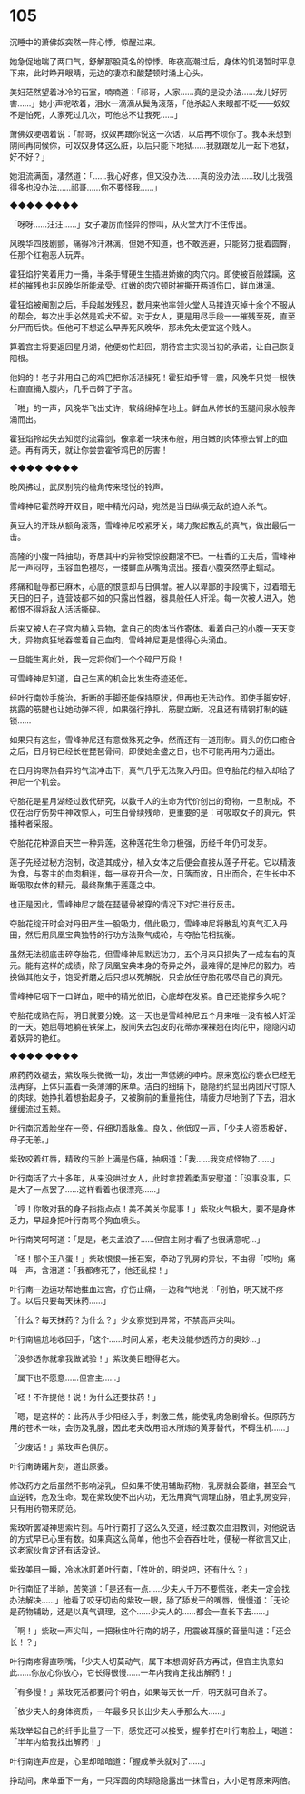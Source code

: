 # 105

沉睡中的萧佛奴突然一阵心悸，惊醒过来。

她急促地喘了两口气，舒解那股莫名的惊悸。昨夜高潮过后，身体的饥渴暂时平息下来，此时睁开眼睛，无边的凄凉和酸楚顿时涌上心头。

美妇茫然望着冰冷的石室，喃喃道：「祁哥，人家……真的是没办法……龙儿好厉害……」她小声呢哝着，泪水一滴滴从鬓角滚落，「他杀起人来眼都不眨——奴奴不是怕死，人家死过几次，可他总不让我死……」

萧佛奴哽咽着说：「祁哥，奴奴再跟你说这一次话，以后再不烦你了。我本来想到阴间再伺候你，可奴奴身体这么脏，以后只能下地狱……我就跟龙儿一起下地狱，好不好？」

她泪流满面，凄然道：「……我心好疼，但又没办法……真的没办法……玫儿比我强得多也没办法……祁哥……你不要怪我……」

◆◆◆◆ ◆◆◆◆

「呀呀……汪汪……」女子凄厉而怪异的惨叫，从火堂大厅不住传出。

风晚华四肢剧颤，痛得冷汗淋漓，但她不知道，也不敢逃避，只能努力挺着圆臀，任那个红袍恶人玩弄。

霍狂焰狞笑着用力一捅，半条手臂硬生生插进娇嫩的肉穴内。即使被百般蹂躏，这样的摧残也非风晚华所能承受。红嫩的肉穴顿时被撕开两道伤口，鲜血淋漓。

霍狂焰被阉割之后，手段越发残忍，数月来他率领火堂人马接连灭掉十余个不服从的帮会，每次出手必然是鸡犬不留。对于女人，更是用尽手段一一摧残至死，直至分尸而后快。但他可不想这么早弄死风晚华，那未免太便宜这个贱人。

算着宫主将要返回星月湖，他便匆忙赶回，期待宫主实现当初的承诺，让自己恢复阳根。

他妈的！老子非用自己的鸡巴把你活活操死！霍狂焰手臂一震，风晚华只觉一根铁柱直直捅入腹内，几乎击碎了子宫。

「啪」的一声，风晚华飞出丈许，软绵绵掉在地上。鲜血从修长的玉腿间泉水般奔涌而出。

霍狂焰拎起失去知觉的流霜剑，像拿着一块抹布般，用白嫩的肉体擦去臂上的血迹。再有两天，就让你尝尝霍爷鸡巴的厉害！

◆◆◆◆ ◆◆◆◆

晚风拂过，武凤别院的檐角传来轻悦的铃声。

雪峰神尼霍然睁开双目，眼中精光闪动，宛然是当日纵横无敌的迫人杀气。

黄豆大的汗珠从额角滚落，雪峰神尼咬紧牙关，竭力聚起散乱的真气，做出最后一击。

高隆的小腹一阵抽动，寄居其中的异物受惊般翻滚不已。一柱香的工夫后，雪峰神尼一声闷哼，玉容血色褪尽，一缕鲜血从嘴角流出。接着小腹突然停止蠕动。

疼痛和耻辱都已麻木，心底的恨意却与日俱增。被人以卑鄙的手段擒下，过着暗无天日的日子，连营妓都不如的只露出性器，器具般任人奸淫。每一次被人进入，她都恨不得将敌人活活撕碎。

后来又被人在子宫内植入异物，拿自己的肉体当作寄体。看着自己的小腹一天天变大，异物疯狂地吞噬着自己血肉，雪峰神尼更是恨得心头滴血。

一旦能生离此处，我一定将你们一个个碎尸万段！

可雪峰神尼知道，自己生离的机会比发生奇迹还低。

经叶行南妙手施治，折断的手脚还能保持原状，但再也无法动作。即使手脚安好，挑露的筋腱也让她动弹不得，如果强行挣扎，筋腱立断。况且还有精钢打制的链锁……

如果只有这些，雪峰神尼还有意做殊死之争。然而还有一道刑制。肩头的伤口癒合之后，日月钩已经长在琵琶骨间，即使她全盛之日，也不可能再用内力逼出。

在日月钩寒热各异的气流冲击下，真气几乎无法聚入丹田。但夺胎花的植入却给了神尼一个机会。

夺胎花是星月湖经过数代研究，以数千人的生命为代价创出的奇物，一旦制成，不仅在治疗伤势中神效惊人，可生白骨续残命，更重要的是：可吸取女子的真元，供播种者采服。

夺胎花花种源自天竺一种异莲，这种莲花生命力极强，历经千年仍可发芽。

莲子先经过秘方泡制，改造其成分，植入女体之后便会直接从莲子开花。它以精液为食，与寄主的血肉相连，每一昼夜开合一次，日落而放，日出而合，在生长中不断吸取女体的精元，最终聚集于莲蓬之中。

也正是因此，雪峰神尼才能在琵琶骨被穿的情况下对它进行反击。

夺胎花绽开时会对丹田产生一股吸力，借此吸力，雪峰神尼将散乱的真气汇入丹田，然后用凤凰宝典独特的行功方法聚气成轮，与夺胎花相抗衡。

虽然无法彻底击碎夺胎花，但雪峰神尼默运功力，五个月来只损失了一成左右的真元。能有这样的成绩，除了凤凰宝典本身的奇异之外，最难得的是神尼的毅力。若换做其他女子，饱受折磨之后只想以死解脱，只会放任夺胎花吸尽自己的真元。

雪峰神尼咽下一口鲜血，眼中的精光依旧，心底却在发紧。自己还能撑多久呢？

夺胎花成熟在际，明日就要分娩。这一天也是雪峰神尼五个月来唯一没有被人奸淫的一天。她屈辱地躺在铁架上，股间失去包皮的花蒂赤裸裸翘在肉花中，隐隐闪动着妖异的艳红。

◆◆◆◆ ◆◆◆◆

麻药药效褪去，紫玫喉头微微一动，发出一声低婉的呻吟。原来宽松的亵衣已经无法再穿，上体只盖着一条薄薄的床单。洁白的细绢下，隐隐约约显出两团尺寸惊人的肉球。她挣扎着想抬起身子，又被胸前的重量拖住，精疲力尽地倒了下去，泪水缓缓流过玉颊。

叶行南沉着脸坐在一旁，仔细切着脉象。良久，他低叹一声，「少夫人资质极好，母子无恙。」

紫玫咬着红唇，精致的玉脸上满是伤痛，抽咽道：「我……我变成怪物了……」

叶行南活了六十多年，从来没哄过女人，此时拿捏着柔声安慰道：「没事没事，只是大了一点罢了……这样看着也很漂亮……」

「哼！你敢对我的身子指指点点！美不美关你屁事！」紫玫火气极大，要不是身体乏力，早起身把叶行南骂个狗血喷头。

叶行南笑呵呵道：「是是，老夫孟浪了……但宫主刚才看了也很满意呢…」

「呸！那个王八蛋！」紫玫恨恨一捶石案，牵动了乳房的异状，不由得「哎哟」痛叫一声，含泪道：「我都疼死了，他还乱捏！」

叶行南一边运功帮她推血过宫，疗伤止痛，一边和气地说：「别怕，明天就不疼了。以后只要每天抹药……」

「什么？每天抹药？为什么？」少女察觉到异常，不禁高声尖叫。

叶行南尴尬地收回手，「这个……时间太紧，老夫没能参透药方的奥妙…」

「没参透你就拿我做试验！」紫玫美目瞪得老大。

「属下也不愿意……但宫主……」

「呸！不许提他！说！为什么还要抹药！」

「嗯，是这样的：此药从手少阳经入手，刺激三焦，能使乳肉急剧增长。但原药方用的苍术一味，会伤及乳腺，因此老夫改用铅水所炼的黄芽替代，不碍生机……」

「少废话！」紫玫声色俱厉。

叶行南踌躇片刻，道出原委。

修改药方之后虽然不影响泌乳，但如果不使用辅助药物，乳房就会萎缩，甚至会气血逆转，危及生命。现在紫玫使不出内功，无法用真气调理血脉，阻止乳房变异，只有用药物来防范。

紫玫听罢凝神思索片刻。与叶行南打了这么久交道，经过数次血泪教训，对他说话的方式早已心里有数。如果真这么简单，他也不会吞吞吐吐，便秘一样欲言又止，这老家伙肯定还有话没说。

紫玫美目一瞬，冷冰冰盯着叶行南，「姓叶的，明说吧，还有什么？」

叶行南怔了半晌，苦笑道：「是还有一点……少夫人千万不要慌张，老夫一定会找办法解决……」他看了咬牙切齿的紫玫一眼，舔了舔发干的嘴唇，慢慢道：「无论是药物辅助，还是以真气调理，这个……少夫人的……都会一直长下去……」

「啊！」紫玫一声尖叫，一把揪住叶行南的胡子，用震破耳膜的音量叫道：「还会长！？」

叶行南疼得直咧嘴，「少夫人切莫动气，属下本想调好药方再试，但宫主执意如此……你放心你放心，它长得很慢……一年内我肯定找出解药！」

「有多慢！」紫玫死活都要问个明白，如果每天长一斤，明天就可自杀了。

「依少夫人的身体资质，一年最多只长出少夫人手那么大……」

紫玫举起自己的纤手比量了一下，感觉还可以接受，握拳打在叶行南脸上，喝道：「半年内给我找出解药！」

叶行南连声应是，心里却暗暗道：「握成拳头就对了……」

挣动间，床单垂下一角，一只浑圆的肉球隐隐露出一抹雪白，大小足有原来两倍。
